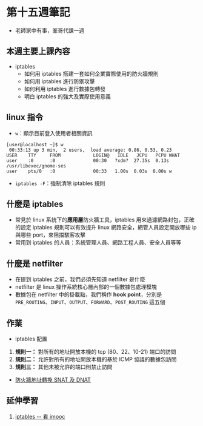 # 第十五週筆記
* 老師家中有事，峯哥代課一週

## 本週主要上課內容
* iptables
    * 如何用 iptables 搭建一套如何企業實際使用的防火牆規則
    * 如何用 iptables 進行防禦攻擊
    * 如何利用 iptables 進行數據包轉發
    * 明白 iptables 的強大及實際使用意義

## linux 指令
* `w`：顯示目前登入使用者相關資訊
```
[user@localhost ~]$ w
 00:33:13 up 3 min,  2 users,  load average: 0.86, 0.53, 0.23
USER 	TTY  	FROM         	LOGIN@   IDLE   JCPU   PCPU WHAT
user 	:0   	:0           	00:30   ?xdm?  27.35s  0.13s /usr/libexec/gnome-ses
user 	pts/0	:0           	00:33	1.00s  0.03s  0.00s w
```
* `iptables -F`：強制清除 iptables 規則

## 什麼是 iptables 
* 常見於 linux 系統下的**應用層**防火牆工具，iptables 用來過濾網路封包，正確的設定 iptables 規則可以有效提升 linux 網路安全，網管人員設定開放哪些 ip 與哪些 port，來阻擋駭客攻擊
* 常用到 iptables 的人員：系統管理人員、網路工程人員、安全人員等等

## 什麼是 netfilter
* 在提到 iptables 之前，我們必須先知道 netfilter 是什麼
* netfilter 是 linux 操作系統核心層內部的一個數據包處理模塊
* 數據包在 netfilter 中的掛載點，我們稱作 **hook point**，分別是 `PRE_ROUTING`、`INPUT`、`OUTPUT`、`FORWARD`、`POST_ROUTING` 這五個

## 作業
* iptables 配置
1. **規則一：** 對所有的地址開放本機的 tcp (80、22、10-21) 端口的訪問
2. **規則二：** 允許對所有的地址開放本機的基於 ICMP 協議的數據包訪問
3. **規則三：** 其他未被允許的端口則禁止訪問

* [防火牆地址轉換 SNAT 及 DNAT](https://blog.csdn.net/chengxuyuanyonghu/article/details/64441374)

## 延伸學習
1. [iptables -- 看 imooc](https://www.imooc.com/learn/389)